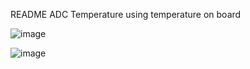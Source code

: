 README ADC Temperature using temperature on board

![image](https://github.com/TinVNdeauus/STM32F411/assets/133513178/7c8c92e7-b9ab-4fdb-992e-6fcdcd5b28a9)

![image](https://github.com/TinVNdeauus/STM32F411/assets/133513178/a009c2ea-e7c5-446d-95a6-16a1ae035690)
